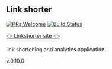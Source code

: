 ## Link shorter

[![PRs Welcome](https://img.shields.io/badge/PRs-welcome-brightgreen.svg?style=flat-square)](http://makeapullrequest.com)
[![Build Status](https://travis-ci.org/AndreyDodonov/Link-shorter.svg?branch=master)](https://travis-ci.org/AndreyDodonov/Link-shorter)


[👉 Linkshorter site 👈](https://linkshorter1.herokuapp.com/ "here you can see my app")


link shortening and analytics application.

v.0.10.0
